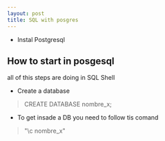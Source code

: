 ```yaml
---
layout: post
title: SQL with posgres
---
```

* Instal Postgresql

## How to start in posgesql

all of this steps are doing in SQL Shell

* Create a database
> CREATE DATABASE nombre_x; 
* To get insade a DB you need to follow tis comand
> "\c nombre_x"